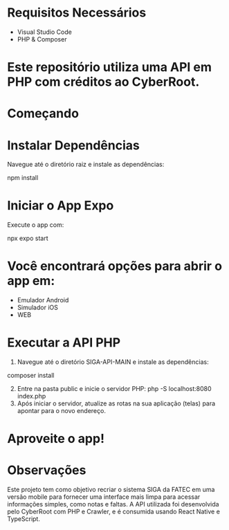 # Requisitos Necessários

 - Visual Studio Code
 - PHP & Composer

# Este repositório utiliza uma API em PHP com créditos ao CyberRoot.

# Começando

# Instalar Dependências
 Navegue até o diretório raiz e instale as dependências:

   npm install

# Iniciar o App Expo

 Execute o app com:

   npx expo start

# Você encontrará opções para abrir o app em:

 - Emulador Android
 - Simulador iOS
 - WEB

 # Executar a API PHP

 1. Navegue até o diretório SIGA-API-MAIN e instale as dependências:

   composer install

 2. Entre na pasta public e inicie o servidor PHP:
   php -S localhost:8080 index.php
3. Após iniciar o servidor, atualize as rotas na sua aplicação (telas) para apontar para o novo endereço.

# Aproveite o app!

# Observações

Este projeto tem como objetivo recriar o sistema SIGA da FATEC em uma versão mobile para fornecer uma interface
 mais limpa para acessar informações simples, como notas e faltas. A API utilizada foi desenvolvida pelo CyberRoot
 com PHP e Crawler, e é consumida usando React Native e TypeScript.
